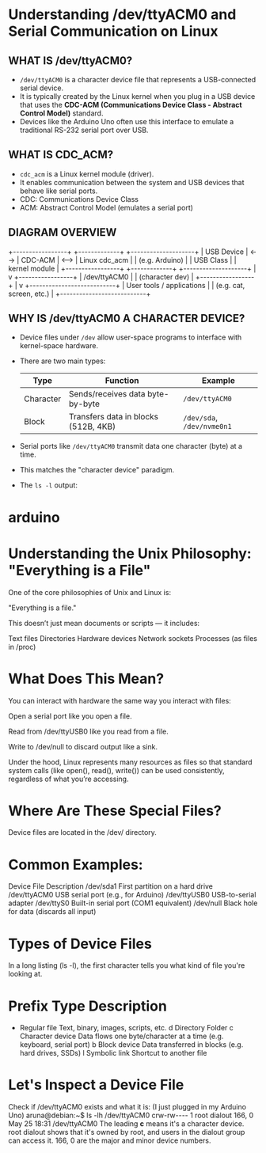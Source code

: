Understanding /dev/ttyACM0 and Serial Communication on Linux
============================================================

WHAT IS /dev/ttyACM0?
---------------------
- `/dev/ttyACM0` is a character device file that represents a USB-connected serial device.
- It is typically created by the Linux kernel when you plug in a USB device that uses the
  **CDC-ACM (Communications Device Class - Abstract Control Model)** standard.
- Devices like the Arduino Uno often use this interface to emulate a traditional RS-232
  serial port over USB.

WHAT IS CDC_ACM?
----------------
- `cdc_acm` is a Linux kernel module (driver).
- It enables communication between the system and USB devices that behave like serial ports.
- CDC: Communications Device Class
- ACM: Abstract Control Model (emulates a serial port)

DIAGRAM OVERVIEW
----------------
+-----------------+         +-------------+         +--------------------+
| USB Device      |  <-->   | CDC-ACM     |  <-->   | Linux cdc_acm      |
| (e.g. Arduino)  |         | USB Class   |         | kernel module      |
+-----------------+         +-------------+         +--------------------+
                                                       |
                                                       v
                                                +-----------------+
                                                | /dev/ttyACM0    |
                                                | (character dev) |
                                                +-----------------+
                                                       |
                                                       v
                                           +---------------------------+
                                           | User tools / applications |
                                           | (e.g. cat, screen, etc.)  |
                                           +---------------------------+

WHY IS /dev/ttyACM0 A CHARACTER DEVICE?
---------------------------------------
- Device files under `/dev` allow user-space programs to interface with kernel-space hardware.
- There are two main types:
  
  Type         | Function                            | Example
  ------------ | ----------------------------------- | -------------------
  Character    | Sends/receives data byte-by-byte    | `/dev/ttyACM0`
  Block        | Transfers data in blocks (512B, 4KB)| `/dev/sda`, `/dev/nvme0n1`

- Serial ports like `/dev/ttyACM0` transmit data one character (byte) at a time.
- This matches the "character device" paradigm.
- The `ls -l` output:
  



# arduino

# Understanding the Unix Philosophy: "Everything is a File"
One of the core philosophies of Unix and Linux is:

"Everything is a file."

This doesn’t just mean documents or scripts — it includes:

Text files
Directories
Hardware devices
Network sockets
Processes (as files in /proc)

# What Does This Mean?
You can interact with hardware the same way you interact with files:

Open a serial port like you open a file.

Read from /dev/ttyUSB0 like you read from a file.

Write to /dev/null to discard output like a sink.

Under the hood, Linux represents many resources as files so that standard system calls (like open(), read(), write()) can be used consistently, regardless of what you’re accessing.

# Where Are These Special Files?
Device files are located in the /dev/ directory.

# Common Examples:
Device File	Description
/dev/sda1	First partition on a hard drive
/dev/ttyACM0	USB serial port (e.g., for Arduino)
/dev/ttyUSB0	USB-to-serial adapter
/dev/ttyS0	Built-in serial port (COM1 equivalent)
/dev/null	Black hole for data (discards all input)

# Types of Device Files
In a long listing (ls -l), the first character tells you what kind of file you're looking at.

# Prefix	Type	Description
-	Regular file	  Text, binary, images, scripts, etc.
d	Directory	      Folder
c	Character device  Data flows one byte/character at a time (e.g. keyboard, serial port)
b	Block device      Data transferred in blocks (e.g. hard drives, SSDs)
l	Symbolic link	  Shortcut to another file

# Let's Inspect a Device File
Check if /dev/ttyACM0 exists and what it is: (I just plugged in my Arduino Uno)
aruna@debian:~$ ls -lh /dev/ttyACM0
crw-rw---- 1 root dialout 166, 0 May 25 18:31 /dev/ttyACM0
The leading **c** means it's a character device.
root dialout shows that it's owned by root, and users in the dialout group can access it.
166, 0 are the major and minor device numbers.



